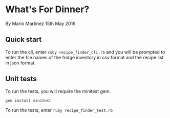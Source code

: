 # What's For Dinner?
By Mario Martinez 15th May 2016

## Quick start
To run the cli, enter `ruby recipe_finder_cli.rb` and you will be prompted to enter the file names of the fridge inventory in csv format and the recipe list in json format.

## Unit tests
To run the tests, you will require the minitest gem.

`gem install minitest`

To run the tests, enter `ruby recipe_finder_test.rb`
